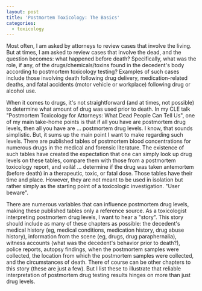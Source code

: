 ```yaml
---
layout: post
title: 'Postmortem Toxicology: The Basics'
categories:
  - toxicology
---
```


Most often, I am asked by attorneys to review cases that involve the living. But at times, I am asked to review cases that involve the dead, and the question becomes: what happened before death? Specifically, what was the role, if any, of the drugs/chemicals/toxins found in the decedent's body according to postmortem toxicology testing? Examples of such cases include those involving death following drug delivery, medication-related deaths, and fatal accidents (motor vehicle or workplace) following drug or alcohol use.

When it comes to drugs, it's not straightforward (and at times, not possible) to determine what amount of drug was used prior to death. In my CLE talk "Postmortem Toxicology for Attorneys: What Dead People Can Tell Us", one of my main take-home points is that if all you have are postmortem drug levels, then all you have are ... postmortem drug levels. I know, that sounds simplistic. But, it sums up the main point I want to make regarding such levels. There are published tables of postmortem blood concentrations for numerous drugs in the medical and forensic literature. The existence of such tables have created the expectation that one can simply look up drug levels on these tables, compare them with those from a postmortem toxicology report, and voil&agrave;! … determine if the drug was taken antemortem (before death) in a therapeutic, toxic, or fatal dose. Those tables have their time and place. However, they are not meant to be used in isolation but rather simply as the starting point of a toxicologic investigation. "User beware".

There are numerous variables that can influence postmortem drug levels, making these published tables only a reference source. As a toxicologist interpreting postmortem drug levels, I want to hear a "story". This story should include as many of these chapters as possible: the decedent's medical history (eg, medical conditions, medication history, drug abuse history), information from the scene (eg, drugs, drug paraphernalia), witness accounts (what was the decedent's behavior prior to death?), police reports, autopsy findings, when the postmortem samples were collected, the location from which the postmortem samples were collected, and the circumstances of death. There of course can be other chapters to this story (these are just a few). But I list these to illustrate that reliable interpretation of postmortem drug testing results hinges on more than just drug levels.&nbsp;

&nbsp;